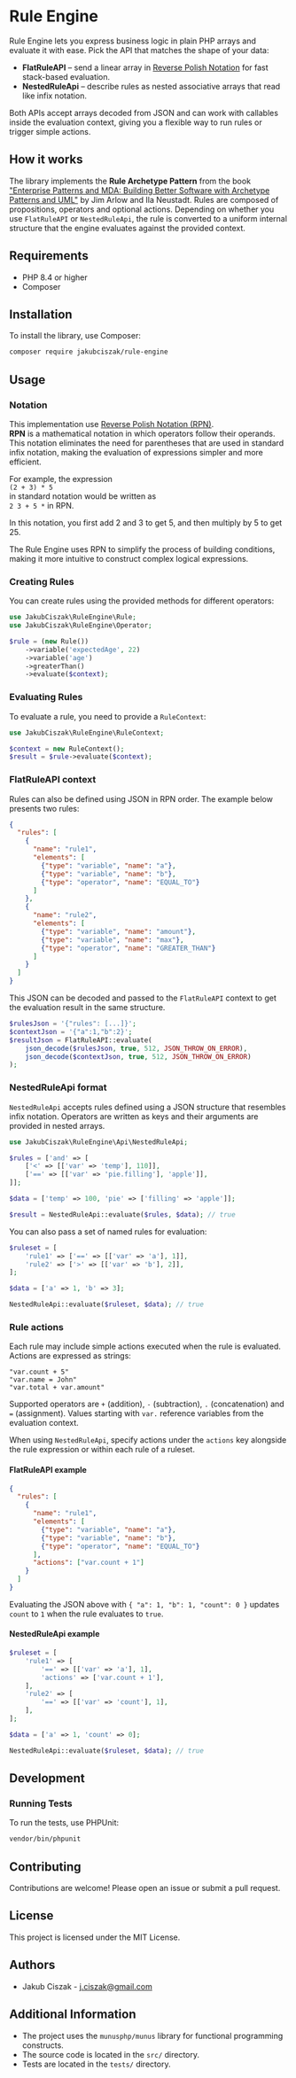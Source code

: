 
# Rule Engine

Rule Engine lets you express business logic in plain PHP arrays and evaluate it with ease. 
Pick the API that matches the shape of your data:

- **FlatRuleAPI** – send a linear array in [Reverse Polish Notation](https://en.wikipedia.org/wiki/Reverse_Polish_notation) for fast stack-based evaluation.
- **NestedRuleApi** – describe rules as nested associative arrays that read like infix notation.

Both APIs accept arrays decoded from JSON and can work with callables inside the evaluation context, giving you a flexible way to run rules or trigger simple actions.

## How it works

The library implements the **Rule Archetype Pattern** from the book ["Enterprise Patterns and MDA: Building Better Software with Archetype Patterns and UML"](https://amzn.eu/d/arcbwKu) by Jim Arlow and Ila Neustadt. Rules are composed of propositions, operators and optional actions. Depending on whether you use `FlatRuleAPI` or `NestedRuleApi`, the rule is converted to a uniform internal structure that the engine evaluates against the provided context.

## Requirements

 - PHP 8.4 or higher
- Composer

## Installation

To install the library, use Composer:

```sh
composer require jakubciszak/rule-engine
````

## Usage

### Notation
This implementation use [Reverse Polish Notation (RPN)](https://en.wikipedia.org/wiki/Reverse_Polish_notation). \
**RPN** is a mathematical notation in which operators follow their operands. This notation eliminates the need for parentheses that are used in standard infix notation, making the evaluation of expressions simpler and more efficient.

For example, the expression \
`(2 + 3) * 5` \
in standard notation would be written as \
`2 3 + 5 *` in RPN.

In this notation, you first add 2 and 3 to get 5, and then multiply by 5 to get 25.

The Rule Engine uses RPN to simplify the process of building conditions, making it more intuitive to construct complex logical expressions.

### Creating Rules

You can create rules using the provided methods for different operators:

```php
use JakubCiszak\RuleEngine\Rule;
use JakubCiszak\RuleEngine\Operator;

$rule = (new Rule())
    ->variable('expectedAge', 22)
    ->variable('age')
    ->greaterThan()
    ->evaluate($context);
```

### Evaluating Rules

To evaluate a rule, you need to provide a `RuleContext`:

```php
use JakubCiszak\RuleEngine\RuleContext;

$context = new RuleContext();
$result = $rule->evaluate($context);
```

### FlatRuleAPI context

Rules can also be defined using JSON in RPN order. The example below presents two rules:

```json
{
  "rules": [
    {
      "name": "rule1",
      "elements": [
        {"type": "variable", "name": "a"},
        {"type": "variable", "name": "b"},
        {"type": "operator", "name": "EQUAL_TO"}
      ]
    },
    {
      "name": "rule2",
      "elements": [
        {"type": "variable", "name": "amount"},
        {"type": "variable", "name": "max"},
        {"type": "operator", "name": "GREATER_THAN"}
      ]
    }
  ]
}
```

This JSON can be decoded and passed to the `FlatRuleAPI` context to get the evaluation result in the same structure.

```php
$rulesJson = '{"rules": [...]}';
$contextJson = '{"a":1,"b":2}';
$resultJson = FlatRuleAPI::evaluate(
    json_decode($rulesJson, true, 512, JSON_THROW_ON_ERROR),
    json_decode($contextJson, true, 512, JSON_THROW_ON_ERROR)
);
```


### NestedRuleApi format

`NestedRuleApi` accepts rules defined using a JSON structure that resembles infix notation. Operators are written as keys and their arguments are provided in nested arrays.

```php
use JakubCiszak\RuleEngine\Api\NestedRuleApi;

$rules = ['and' => [
    ['<' => [['var' => 'temp'], 110]],
    ['==' => [['var' => 'pie.filling'], 'apple']],
]];

$data = ['temp' => 100, 'pie' => ['filling' => 'apple']];

$result = NestedRuleApi::evaluate($rules, $data); // true
```

You can also pass a set of named rules for evaluation:

```php
$ruleset = [
    'rule1' => ['==' => [['var' => 'a'], 1]],
    'rule2' => ['>' => [['var' => 'b'], 2]],
];

$data = ['a' => 1, 'b' => 3];

NestedRuleApi::evaluate($ruleset, $data); // true
```

### Rule actions

Each rule may include simple actions executed when the rule is evaluated. Actions are expressed as strings:

```
"var.count + 5"
"var.name = John"
"var.total + var.amount"
```

Supported operators are `+` (addition), `-` (subtraction), `.` (concatenation) and `=` (assignment). Values starting with `var.` reference variables from the evaluation context.

When using `NestedRuleApi`, specify actions under the `actions` key alongside the rule expression or within each rule of a ruleset.

#### FlatRuleAPI example

```json
{
  "rules": [
    {
      "name": "rule1",
      "elements": [
        {"type": "variable", "name": "a"},
        {"type": "variable", "name": "b"},
        {"type": "operator", "name": "EQUAL_TO"}
      ],
      "actions": ["var.count + 1"]
    }
  ]
}
```

Evaluating the JSON above with `{ "a": 1, "b": 1, "count": 0 }` updates `count` to `1` when the rule evaluates to `true`.

#### NestedRuleApi example

```php
$ruleset = [
    'rule1' => [
        '==' => [['var' => 'a'], 1],
        'actions' => ['var.count + 1'],
    ],
    'rule2' => [
        '==' => [['var' => 'count'], 1],
    ],
];

$data = ['a' => 1, 'count' => 0];

NestedRuleApi::evaluate($ruleset, $data); // true
```


## Development

### Running Tests

To run the tests, use PHPUnit:

```sh
vendor/bin/phpunit
```

## Contributing

Contributions are welcome! Please open an issue or submit a pull request.

## License

This project is licensed under the MIT License.

## Authors

- Jakub Ciszak - [j.ciszak@gmail.com](mailto:j.ciszak@gmail.com)


## Additional Information

- The project uses the `munusphp/munus` library for functional programming constructs.
- The source code is located in the `src/` directory.
- Tests are located in the `tests/` directory.
